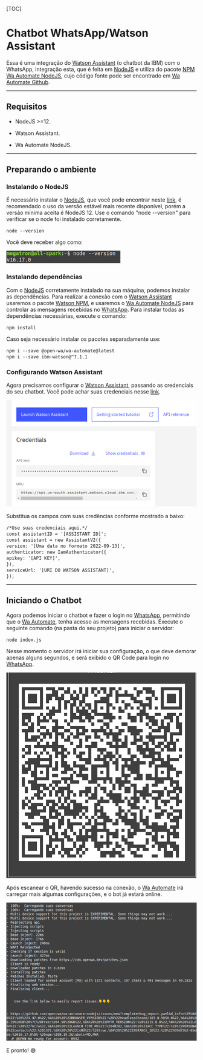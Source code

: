 [TOC]



# Chatbot WhatsApp/Watson Assistant

Essa é uma integração do [Watson Assistant](https://www.ibm.com/br-pt/products/watson-assistant) (o chatbot da IBM) com o WhatsApp, integração esta, que é feita em [NodeJS](https://nodejs.org/pt-br/) e utiliza do pacote [NPM Wa Automate NodeJS](https://openwa.dev), cujo código fonte pode ser encontrado em [Wa Automate Github](https://github.com/open-wa/wa-automate-nodejs).

------



## Requisitos

- NodeJS >=12.

- Watson Assistant.

- Wa Automate NodeJS.


------

## Preparando o ambiente

### Instalando o NodeJS
É necessário instalar o [NodeJS](https://nodejs.org/pt-br/), que você pode encontrar neste [link](https://nodejs.org/en/download/), é recomendado o uso da versão estável mais recente disponível, porém a versão mínima aceita é NodeJS 12.
Use o comando "node --version" para verificar se o node foi instalado corretamente.

    node --version

Você deve receber algo como:

![](./tutorial/node-version.png)

### Instalando dependências
Com o [NodeJS](https://nodejs.org/pt-br/) corretamente instalado na sua máquina, podemos instalar as dependências. Para realizar a conexão com o [Watson Assistant](https://www.ibm.com/br-pt/products/watson-assistant) usaremos o pacote [Watson NPM](https://www.npmjs.com/package/ibm-watson), e usaremos o [Wa Automate NodeJS](https://www.npmjs.com/package/@open-wa/wa-automate) para controlar as mensagens recebidas no [WhatsApp](https://www.whatsapp.com/?lang=pt_br). 
 Para instalar todas as dependências necessárias, execute o comando:


    npm install

Caso seja necessário instalar os pacotes separadamente use:

    npm i --save @open-wa/wa-automate@latest
    npm i --save ibm-watson@^7.1.1

### Configurando Watson Assistant
Agora precisamos configurar o [Watson Assistant](https://www.ibm.com/br-pt/products/watson-assistant), passando as credenciais do seu chatbot. Você pode achar suas credenciais nesse [link](https://cloud.ibm.com/services/conversation/crn%3Av1%3Abluemix%3Apublic%3Aconversation%3Aus-south%3Aa%2F7eb28963c03a40d688f89d2afcecf24a%3Ad6e9677b-5d78-4947-9488-b1e825f6851f%3A%3A?paneId=manage).

![](./tutorial/credentials.png)

Substitua os campos com suas credências conforme mostrado a baixo:

    /*Use suas credenciais aqui.*/
    const assistantID = '[ASSISTANT ID]';
    const assistant = new AssistantV2({
    version: '[Uma data no formato 2022-09-13]',
    authenticator: new IamAuthenticator({
    apikey: '[API KEY]',
    }),
    serviceUrl: '[URI DO WATSON ASSISTANT]',
    });

------



 ## Iniciando o Chatbot

Agora podemos iniciar o chatbot e fazer o login no [WhatsApp](https://www.whatsapp.com/?lang=pt_br), permitindo que o [Wa Automate](https://www.npmjs.com/package/@open-wa/wa-automate), tenha acesso as mensagens recebidas.
Execute o seguinte comando (na pasta do seu projeto) para iniciar o servidor:

    node index.js
Nesse momento o servidor irá iniciar sua configuração, o que deve demorar apenas alguns segundos, e será exibido o QR Code para login no [WhatsApp](https://www.whatsapp.com/?lang=pt_br).

![](./tutorial/qr-exemplo.png)

 Após escanear o QR, havendo sucesso na conexão, o [Wa Automate](https://www.npmjs.com/package/@open-wa/wa-automate) irá carregar mais algumas configurações, e o bot já estará online.

![](./tutorial/login-feito.png)

E pronto! :smile:
